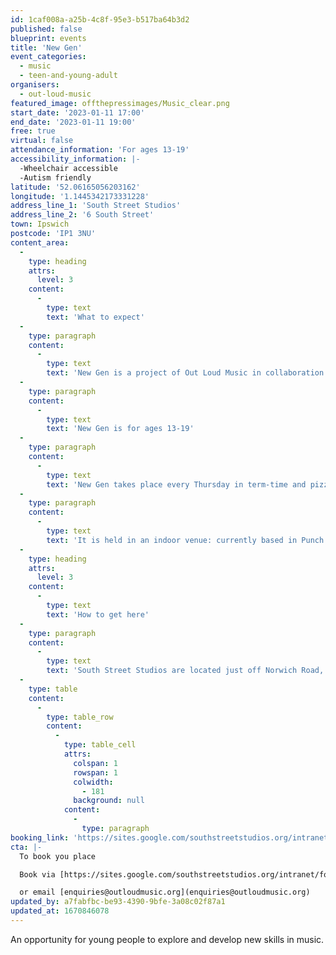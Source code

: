 ```yaml
---
id: 1caf008a-a25b-4c8f-95e3-b517ba64b3d2
published: false
blueprint: events
title: 'New Gen'
event_categories:
  - music
  - teen-and-young-adult
organisers:
  - out-loud-music
featured_image: offthepressimages/Music_clear.png
start_date: '2023-01-11 17:00'
end_date: '2023-01-11 19:00'
free: true
virtual: false
attendance_information: 'For ages 13-19'
accessibility_information: |-
  -Wheelchair accessible
  -Autism friendly
latitude: '52.06165056203162'
longitude: '1.1445342173331228'
address_line_1: 'South Street Studios'
address_line_2: '6 South Street'
town: Ipswich
postcode: 'IP1 3NU'
content_area:
  -
    type: heading
    attrs:
      level: 3
    content:
      -
        type: text
        text: 'What to expect'
  -
    type: paragraph
    content:
      -
        type: text
        text: 'New Gen is a project of Out Loud Music in collaboration with Ipswich Community Media, offering the opportunity to explore and develop skills in music production, performance, song writing and more by bringing together like-minded young people to develop their talents outside their comfort zone. '
  -
    type: paragraph
    content:
      -
        type: text
        text: 'New Gen is for ages 13-19'
  -
    type: paragraph
    content:
      -
        type: text
        text: 'New Gen takes place every Thursday in term-time and pizza is provided every week!'
  -
    type: paragraph
    content:
      -
        type: text
        text: 'It is held in an indoor venue: currently based in Punch Studios within the computer complex; head through the archway and head to the door immediately opposite. '
  -
    type: heading
    attrs:
      level: 3
    content:
      -
        type: text
        text: 'How to get here'
  -
    type: paragraph
    content:
      -
        type: text
        text: 'South Street Studios are located just off Norwich Road, the main road into Ipswich along which there are several nearby bus stops. '
  -
    type: table
    content:
      -
        type: table_row
        content:
          -
            type: table_cell
            attrs:
              colspan: 1
              rowspan: 1
              colwidth:
                - 181
              background: null
            content:
              -
                type: paragraph
booking_link: 'https://sites.google.com/southstreetstudios.org/intranet/forms-and-questionnaires/south-street-studios-registration-form'
cta: |-
  To book you place

  Book via [https://sites.google.com/southstreetstudios.org/intranet/forms-and-questionnaires/south-street-studios-registration-form](https://sites.google.com/southstreetstudios.org/intranet/forms-and-questionnaires/south-street-studios-registration-form)

  or email [enquiries@outloudmusic.org](enquiries@outloudmusic.org)
updated_by: a7fabfbc-be93-4390-9bfe-3a08c02f87a1
updated_at: 1670846078
---
```

An opportunity for young people to explore and develop new skills in music.